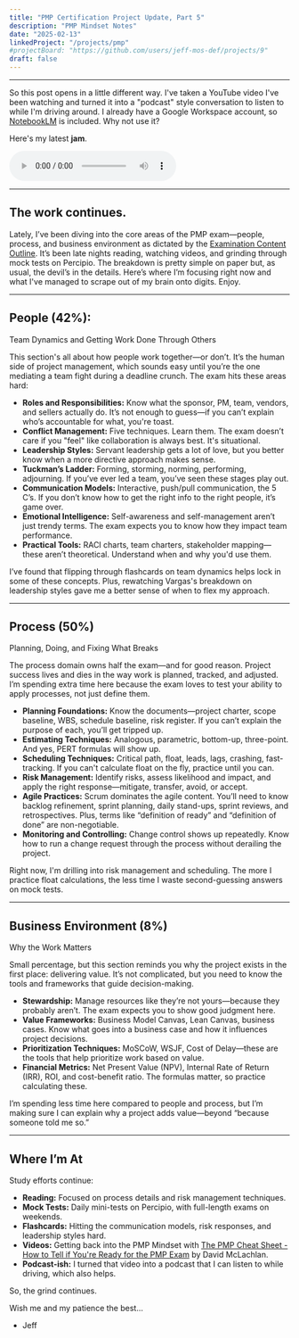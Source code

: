 ```yaml
---
title: "PMP Certification Project Update, Part 5"
description: "PMP Mindset Notes"
date: "2025-02-13"
linkedProject: "/projects/pmp"
#projectBoard: "https://github.com/users/jeff-mos-def/projects/9"
draft: false
---
```


---

So this post opens in a little different way. I've taken a YouTube video I've been watching and turned it into a "podcast" style conversation to listen to while I'm driving around. I already have a Google Workspace account, so [NotebookLM](https://notebooklm.google/) is included. Why not use it?

Here's my latest **jam**.

<audio controls>
  <source src="https://dl.dropboxusercontent.com/scl/fi/xtudzlkv96ead01c36er8/PMP-Exam-Readiness_-People-Process-and-Business-Environment.mp3?rlkey=0hakttqdkt6e2gowu6crnqt83" type="audio/mp3" />
  Your browser does not support the audio element.
</audio>

---

## The work continues.

Lately, I’ve been diving into the core areas of the PMP exam—people, process, and business environment as dictated by the [Examination Content Outline](https://www.pmi.org/-/media/pmi/documents/public/pdf/certifications/pmp-examination-content-outline.pdf?rev=08f1694e5f7542c4a65b69e1c69700de). It’s been late nights reading, watching videos, and grinding through mock tests on Percipio. The breakdown is pretty simple on paper but, as usual, the devil’s in the details. Here’s where I’m focusing right now and what I've managed to scrape out of my brain onto digits. Enjoy.

---

## People (42%): 

Team Dynamics and Getting Work Done Through Others

This section's all about how people work together—or don’t. It’s the human side of project management, which sounds easy until you’re the one mediating a team fight during a deadline crunch. The exam hits these areas hard:

- **Roles and Responsibilities:** Know what the sponsor, PM, team, vendors, and sellers actually do. It’s not enough to guess—if you can’t explain who’s accountable for what, you're toast.
- **Conflict Management:** Five techniques. Learn them. The exam doesn’t care if you "feel" like collaboration is always best. It's situational.
- **Leadership Styles:** Servant leadership gets a lot of love, but you better know when a more directive approach makes sense.
- **Tuckman’s Ladder:** Forming, storming, norming, performing, adjourning. If you’ve ever led a team, you’ve seen these stages play out.
- **Communication Models:** Interactive, push/pull communication, the 5 C’s. If you don’t know how to get the right info to the right people, it’s game over.
- **Emotional Intelligence:** Self-awareness and self-management aren’t just trendy terms. The exam expects you to know how they impact team performance.
- **Practical Tools:** RACI charts, team charters, stakeholder mapping—these aren’t theoretical. Understand when and why you'd use them.

I’ve found that flipping through flashcards on team dynamics helps lock in some of these concepts. Plus, rewatching Vargas's breakdown on leadership styles gave me a better sense of when to flex my approach.

---

## Process (50%)

Planning, Doing, and Fixing What Breaks

The process domain owns half the exam—and for good reason. Project success lives and dies in the way work is planned, tracked, and adjusted. I’m spending extra time here because the exam loves to test your ability to apply processes, not just define them.

- **Planning Foundations:** Know the documents—project charter, scope baseline, WBS, schedule baseline, risk register. If you can’t explain the purpose of each, you’ll get tripped up.
- **Estimating Techniques:** Analogous, parametric, bottom-up, three-point. And yes, PERT formulas will show up.
- **Scheduling Techniques:** Critical path, float, leads, lags, crashing, fast-tracking. If you can't calculate float on the fly, practice until you can.
- **Risk Management:** Identify risks, assess likelihood and impact, and apply the right response—mitigate, transfer, avoid, or accept.
- **Agile Practices:** Scrum dominates the agile content. You’ll need to know backlog refinement, sprint planning, daily stand-ups, sprint reviews, and retrospectives. Plus, terms like “definition of ready” and “definition of done” are non-negotiable.
- **Monitoring and Controlling:** Change control shows up repeatedly. Know how to run a change request through the process without derailing the project.

Right now, I'm drilling into risk management and scheduling. The more I practice float calculations, the less time I waste second-guessing answers on mock tests.

---

## Business Environment (8%)

Why the Work Matters

Small percentage, but this section reminds you why the project exists in the first place: delivering value. It’s not complicated, but you need to know the tools and frameworks that guide decision-making.

- **Stewardship:** Manage resources like they’re not yours—because they probably aren’t. The exam expects you to show good judgment here.
- **Value Frameworks:** Business Model Canvas, Lean Canvas, business cases. Know what goes into a business case and how it influences project decisions.
- **Prioritization Techniques:** MoSCoW, WSJF, Cost of Delay—these are the tools that help prioritize work based on value.
- **Financial Metrics:** Net Present Value (NPV), Internal Rate of Return (IRR), ROI, and cost-benefit ratio. The formulas matter, so practice calculating these.

I’m spending less time here compared to people and process, but I’m making sure I can explain why a project adds value—beyond “because someone told me so.”

---

## Where I’m At

Study efforts continue:

- **Reading:** Focused on process details and risk management techniques.
- **Mock Tests:** Daily mini-tests on Percipio, with full-length exams on weekends.
- **Flashcards:** Hitting the communication models, risk responses, and leadership styles hard.
- **Videos:** Getting back into the PMP Mindset with [The PMP Cheat Sheet - How to Tell if You're Ready for the PMP Exam](https://www.youtube.com/watch?v=k25eJDUU-J0) by David McLachlan.
- **Podcast-ish:** I turned that video into a podcast that I can listen to while driving, which also helps.

So, the grind continues.

Wish me and my patience the best...

- Jeff